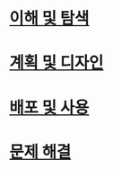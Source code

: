 # [이해 및 탐색](/understand-explore/what-is-ata)
# [계획 및 디자인](/plan-design/ata-architecture)
# [배포 및 사용](/deploy-use/preinstall-ata)
# [문제 해결](/troubleshoot/troubleshooting-ata-known-errors)


<!--HONumber=May16_HO1-->


